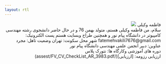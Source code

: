 ```yaml
---
layout: rtl
---
```

<div dir="rtl">
فاطمه وکیلی
<img src="pic.jpeg">
</div>
<div dir="rtl">
سلام، من فاطمه وکیلی هستم، متولد بهمن 76 و در حال حاضر دانشجوی رشته مهندسی کامپیوتر در دانشگاه پیام نور و  همچنین طراح وبسایت هستم
 پست الکترونیک: fatemehvakili7676@gmail.com 
 شهر محل سکونت: تهران
 وضعیت تاهل: مجرد
</div>
<div dir="rtl">
عناوین:
 دبیر انجمن علمی مهندسی دانشگاه پیام نور
</div>
<div dir="rtl">
دوره های آموزشی وکارگاه ها:
نتورک پلاس
</div>
<div dir="rtl">
ارزیابی رزومه:
[ارزیابی](/assest/FV_CV_CheckList_AR_3983.pdf)
</div>
